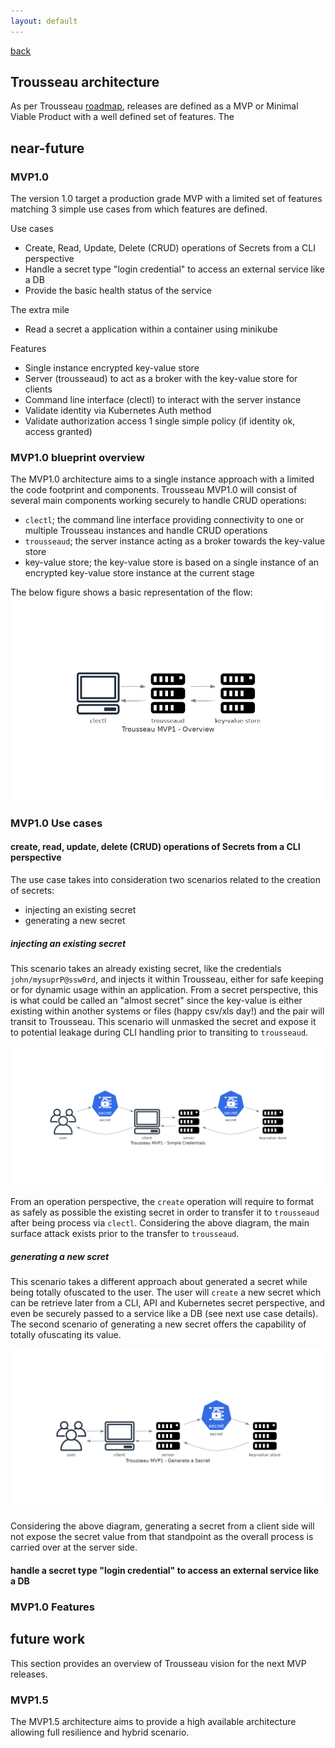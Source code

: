 ```yaml
--- 
layout: default
---
```


[back](./)

## Trousseau architecture

As per Trousseau [roadmap](./005-roadmap.html), releases are defined as a MVP or Minimal Viable Product with a well defined set of features. The 

## near-future 

### MVP1.0
The version 1.0 target a production grade MVP with a limited set of features matching 3 simple use cases from which features are defined.

Use cases
* Create, Read, Update, Delete (CRUD) operations of Secrets from a CLI perspective
* Handle a secret type "login credential" to access an external service like a DB
* Provide the basic health status of the service

The extra mile
* Read a secret a application within a container using minikube

Features
* Single instance encrypted key-value store 
* Server (trousseaud) to act as a broker with the key-value store for clients 
* Command line interface (clectl) to interact with the server instance
* Validate identity via Kubernetes Auth method
* Validate authorization access 1 single simple policy (if identity ok, access granted)

### MVP1.0 blueprint overview
The MVP1.0 architecture aims to a single instance approach with a limited the code footprint and components. Trousseau MVP1.0 will consist of several main components working securely to handle CRUD operations:

* ```clectl```; the command line interface providing connectivity to one or multiple Trousseau instances and handle CRUD operations
* ```trousseaud```; the server instance acting as a broker towards the key-value store
* key-value store; the key-value store is based on a single instance of an encrypted key-value store instance at the current stage 

The below figure shows a basic representation of the flow: 
![mvp1overview](https://raw.githubusercontent.com/Trousseau-io/trousseau-io.github.io/main/assets/diagrams/trousseau_mvp1_-_overview.png)

### MVP1.0 Use cases
#### create, read, update, delete (CRUD) operations of Secrets from a CLI perspective
The use case takes into consideration two scenarios related to the creation of secrets:
* injecting an existing secret
* generating a new secret

##### injecting an existing secret
This scenario takes an already existing secret, like the credentials ```john/mysuprP@ssw0rd```, and injects it within Trousseau, either for safe keeping or for dynamic usage within an application. 
From a secret perspective, this is what could be called an "almost secret" since the key-value is either existing within another systems or files (happy csv/xls day!) and the pair will transit to Trousseau. This scenario will unmasked the secret and expose it to potential leakage during CLI handling prior to transiting to ```trousseaud```.

![existingcredentials](https://raw.githubusercontent.com/Trousseau-io/trousseau-io.github.io/main/assets/diagrams/trousseau_mvp1_-_simple_credentials.png)

From an operation perspective, the ```create``` operation will require to format as safely as possible the existing secret in order to transfer it to ```trousseaud``` after being process via ```clectl```. Considering the above diagram, the main surface attack exists prior to the transfer to ```trousseaud```.

##### generating a new scret
This scenario takes a different approach about generated a secret while being totally ofuscated to the user. The user will ```create``` a new secret which can be retrieve later from a CLI, API and Kubernetes secret perspective, and even be securely passed to a service like a DB (see next use case details).
The second scenario of generating a new secret offers the capability of totally ofuscating its value.

![generatingsecrets](https://raw.githubusercontent.com/Trousseau-io/trousseau-io.github.io/main/assets/diagrams/trousseau_mvp1_-_generate_a_secret.png)

Considering the above diagram, generating a secret from a client side will not expose the secret value from that standpoint as the overall process is carried over at the server side.

#### handle a secret type "login credential" to access an external service like a DB


### MVP1.0 Features

## future work
This section provides an overview of Trousseau vision for the next MVP releases.

### MVP1.5
The MVP1.5 architecture aims to provide a high available architecture allowing full resilience and hybrid scenario. 


